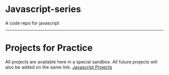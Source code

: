 # Javascript-series
A code repo for javascript

---

# Projects for Practice
All projects are available here in a special sandbox. All future projects will also be added on the same link.
[Javascript Projects](https://stackblitz.com/edit/dom-project-chaiaurcode-aymb3mtu)